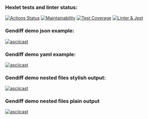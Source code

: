 ### Hexlet tests and linter status:
[![Actions Status](https://github.com/IgorLebedev/frontend-project-46/workflows/hexlet-check/badge.svg)](https://github.com/IgorLebedev/frontend-project-46/actions)
[![Maintainability](https://api.codeclimate.com/v1/badges/d009c27ea66c9dc9a474/maintainability)](https://codeclimate.com/github/IgorLebedev/frontend-project-46/maintainability)
[![Test Coverage](https://api.codeclimate.com/v1/badges/d009c27ea66c9dc9a474/test_coverage)](https://codeclimate.com/github/IgorLebedev/frontend-project-46/test_coverage)
[![Linter & Jest](https://github.com/IgorLebedev/frontend-project-46/actions/workflows/main.yml/badge.svg)](https://github.com/IgorLebedev/frontend-project-46/actions/workflows/main.yml)

### Gendiff demo json example:
[![asciicast](https://asciinema.org/a/aiReDF2r0xwmTtwLrtS0Rw8vM.svg)](https://asciinema.org/a/aiReDF2r0xwmTtwLrtS0Rw8vM)

### Gendiff demo yaml example:
[![asciicast](https://asciinema.org/a/ztb6OYdms1LVkMqbOuM3veP0d.svg)](https://asciinema.org/a/ztb6OYdms1LVkMqbOuM3veP0d)

### Gendiff demo nested files stylish output:
[![asciicast](https://asciinema.org/a/nYTjqXVnwKtC327Cg58WxzBwQ.svg)](https://asciinema.org/a/nYTjqXVnwKtC327Cg58WxzBwQ)

### Gendiff demo nested files plain output
[![asciicast](https://asciinema.org/a/GE9su3k7JSl9zQoAnWhaCPXyf.svg)](https://asciinema.org/a/GE9su3k7JSl9zQoAnWhaCPXyf)